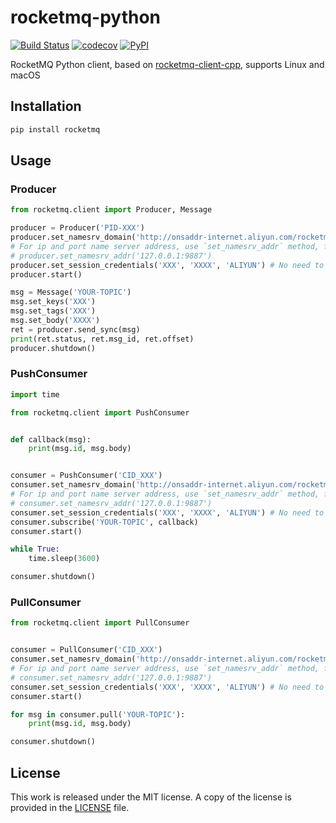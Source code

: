 # rocketmq-python

[![Build Status](https://travis-ci.com/messense/rocketmq-python.svg?branch=master)](https://travis-ci.com/messense/rocketmq-python)
[![codecov](https://codecov.io/gh/messense/rocketmq-python/branch/master/graph/badge.svg)](https://codecov.io/gh/messense/rocketmq-python)
[![PyPI](https://img.shields.io/pypi/v/rocketmq.svg)](https://pypi.org/project/rocketmq)

RocketMQ Python client, based on [rocketmq-client-cpp](https://github.com/apache/rocketmq-client-cpp), supports Linux and macOS

## Installation

```bash
pip install rocketmq
```

## Usage

### Producer

```python
from rocketmq.client import Producer, Message

producer = Producer('PID-XXX')
producer.set_namesrv_domain('http://onsaddr-internet.aliyun.com/rocketmq/nsaddr4client-internet')
# For ip and port name server address, use `set_namesrv_addr` method, for example:
# producer.set_namesrv_addr('127.0.0.1:9887')
producer.set_session_credentials('XXX', 'XXXX', 'ALIYUN') # No need to call this function if you don't use Aliyun.
producer.start()

msg = Message('YOUR-TOPIC')
msg.set_keys('XXX')
msg.set_tags('XXX')
msg.set_body('XXXX')
ret = producer.send_sync(msg)
print(ret.status, ret.msg_id, ret.offset)
producer.shutdown()
```

### PushConsumer

```python
import time

from rocketmq.client import PushConsumer


def callback(msg):
    print(msg.id, msg.body)


consumer = PushConsumer('CID_XXX')
consumer.set_namesrv_domain('http://onsaddr-internet.aliyun.com/rocketmq/nsaddr4client-internet')
# For ip and port name server address, use `set_namesrv_addr` method, for example:
# consumer.set_namesrv_addr('127.0.0.1:9887')
consumer.set_session_credentials('XXX', 'XXXX', 'ALIYUN') # No need to call this function if you don't use Aliyun.
consumer.subscribe('YOUR-TOPIC', callback)
consumer.start()

while True:
    time.sleep(3600)

consumer.shutdown()

```

### PullConsumer

```python
from rocketmq.client import PullConsumer


consumer = PullConsumer('CID_XXX')
consumer.set_namesrv_domain('http://onsaddr-internet.aliyun.com/rocketmq/nsaddr4client-internet')
# For ip and port name server address, use `set_namesrv_addr` method, for example:
# consumer.set_namesrv_addr('127.0.0.1:9887')
consumer.set_session_credentials('XXX', 'XXXX', 'ALIYUN') # No need to call this function if you don't use Aliyun.
consumer.start()

for msg in consumer.pull('YOUR-TOPIC'):
    print(msg.id, msg.body)

consumer.shutdown()
```

## License

This work is released under the MIT license. A copy of the license is provided in the [LICENSE](./LICENSE) file.
